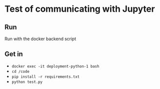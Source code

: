 # Test of communicating with Jupyter

## Run

Run with the docker backend script

## Get in

- `docker exec -it deployment-python-1 bash`
- `cd /code`
- `pip install -r requirements.txt`
- `python test.py`
